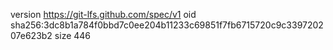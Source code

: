 version https://git-lfs.github.com/spec/v1
oid sha256:3dc8b1a784f0bbd7c0ee204b11233c69851f7fb6715720c9c339720207e623b2
size 446
